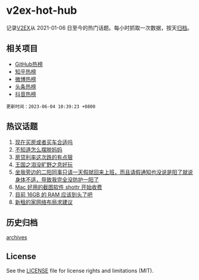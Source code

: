 # v2ex-hot-hub

 记录[V2EX](https://www.v2ex.com/)从 2021-01-06 日至今的热门话题。每小时抓取一次数据，按天[归档](archives)。
 
 ## 相关项目

- [GitHub热榜](https://github.com/snaildev/github-hot-hub)
- [知乎热榜](https://github.com/snaildev/zhihu-hot-hub)
- [微博热榜](https://github.com/snaildev/weibo-hot-hub)
- [头条热榜](https://github.com/snaildev/toutiao-hot-hub)
- [抖音热榜](https://github.com/snaildev/douyin-hot-hub)


 `更新时间：2023-06-04 10:39:23 +0800`

## 热议话题

1. [现在买房或者买车合适吗](https://www.v2ex.com/t/945443)
1. [不知道怎么摆脱妈妈](https://www.v2ex.com/t/945555)
1. [房贷利率这次跌的有点狠](https://www.v2ex.com/t/945439)
1. [王国之泪没旷野之息好玩](https://www.v2ex.com/t/945458)
1. [坐我旁边的二阳同事只请一天假就回来上班，而且请假通知也没说是阳了就说身体不适，导致我完全没防护一阳了](https://www.v2ex.com/t/945488)
1. [Mac 好用的截图软件 shottr 开始收费](https://www.v2ex.com/t/945497)
1. [目前 16GB 的 RAM 应该到头了吧](https://www.v2ex.com/t/945575)
1. [新租的家网络布局求建议](https://www.v2ex.com/t/945431)

## 历史归档

[archives](archives)

## License

See the [LICENSE](LICENSE) file for license rights and limitations (MIT).
